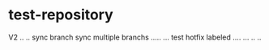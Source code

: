 # test-repository

V2
..
..
sync branch
sync multiple branchs
.....
...
test hotfix labeled
....
...
..
..
